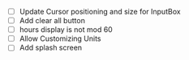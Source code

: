 - [ ] Update Cursor positioning and size for InputBox
- [ ] Add clear all button
- [ ] hours display is not mod 60
- [ ] Allow Customizing Units
- [ ] Add splash screen